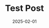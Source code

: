 ---
title: Test Post
date: 2025-02-01
description: Test Post Description. This is a something like a summary of the post.
tags: ["coding"]
---